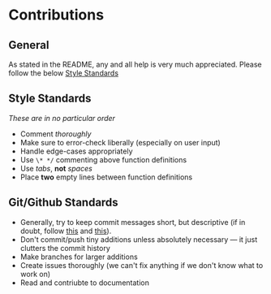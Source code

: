 # Contributions #


## General ##

As stated in the README, any and all help
is very much appreciated. Please follow the
below [Style Standards](#Style-Standards)

## Style Standards ##

*These are in no particular order*

- Comment *thoroughly*
- Make sure to error-check liberally (especially on user input)
- Handle edge-cases appropriately
- Use `\* */` commenting above function definitions
- Use *tabs*, **not** *spaces*
- Place **two** empty lines between function definitions 

## Git/Github Standards ##

- Generally, try to keep commit messages short, but
descriptive (if in doubt, follow [this](https://tbaggery.com/2008/04/19/a-note-about-git-commit-messages.html)
and [this](https://chris.beams.io/posts/git-commit/)). 
- Don't commit/push tiny additions unless absolutely
necessary –– it just clutters the commit history 
- Make branches for larger additions
- Create issues thoroughly (we can't fix
anything if we don't know what to work on)
- Read and contriubte to documentation

